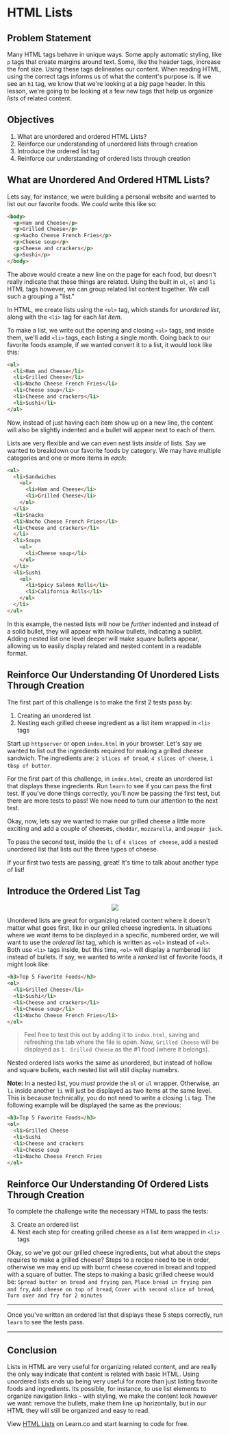 # HTML Lists

## Problem Statement

Many HTML tags behave in unique ways. Some apply automatic styling, like `p`
tags that create margins around text.  Some, like the header tags, increase the
font size. Using these tags delineates our content. When reading HTML, using the
correct tags informs us of what the content's purpose is. If we see an `h1` tag,
we know that we're looking at a _big_ page header. In this lesson, we're going to
be looking at a few new tags that help us organize _lists_ of related content.

## Objectives

1. What are unordered and ordered HTML Lists?
2. Reinforce our understanding of unordered lists through creation
3. Introduce the ordered list tag
4. Reinforce our understanding of ordered lists through creation


## What are Unordered And Ordered HTML Lists?

Lets say, for instance, we were building a personal website and wanted to list
out our favorite foods. We _could_ write this like so:

```html
<body>
  <p>Ham and Cheese</p>
  <p>Grilled Cheese</p>
  <p>Nacho Cheese French Fries</p>
  <p>Cheese soup</p>
  <p>Cheese and crackers</p>
  <p>Sushi</p>
</body>
```

The above would create a new line on the page for each food, but doesn't really
indicate that these things are related.  Using the built in `ul`, `ol` and `li`
HTML tags however, we can group related list content together. We call such a
grouping a "list."

In HTML, we create lists using the `<ul>` tag, which stands for _unordered
list_, along with the `<li>` tag for each _list item_.

To make a list, we write out the opening and closing `<ul>` tags, and inside
them, we'll add `<li>` tags, each listing a single month. Going back to our
favorite foods example, if we wanted convert it to a list, it would look like
this:

```HTML
<ul>
  <li>Ham and Cheese</li>
  <li>Grilled Cheese</li>
  <li>Nacho Cheese French Fries</li>
  <li>Cheese soup</li>
  <li>Cheese and crackers</li>
  <li>Sushi</li>
</ul>
```

Now, instead of just having each item show up on a new line, the content will
also be slightly indented and a bullet will appear next to each of them.

Lists are very flexible and we can even nest lists _inside_ of lists. Say we
wanted to breakdown our favorite foods by category. We may have multiple
categories and one or more items in _each_:

```HTML
<ul>
  <li>Sandwiches
    <ul>
      <li>Ham and Cheese</li>
      <li>Grilled Cheese</li>
    </ul>
  </li>
  <li>Snacks
  <li>Nacho Cheese French Fries</li>
  <li>Cheese and crackers</li>
  </li>
  <li>Soups
    <ul>
      <li>Cheese soup</li>
    </ul>
  </li>
  <li>Sushi
    <ul>
      <li>Spicy Salmon Rolls</li>
      <li>California Rolls</li>
    </ul>
  </li>
</ul>
```

In this example, the nested lists will now be _further_ indented and instead of
a solid bullet, they will appear with hollow bullets, indicating a sublist.
Adding nested list one level deeper will make _square_ bullets appear, allowing
us to easily display related and nested content in a readable format.

## Reinforce Our Understanding Of Unordered Lists Through Creation

The first part of this challenge is to make the first 2 tests pass by:

1. Creating an unordered list 
2. Nesting each grilled cheese ingredient as a list item wrapped in `<li>` tags

Start up `httpserver` or open `index.html` in your browser. Let's say we wanted
to list out the ingredients required for making a grilled cheese sandwich.  The
ingredients are: `2 slices of bread`, `4 slices of cheese`, `1 tbsp of butter`.

For the first part of this challenge, in `index.html`, create an unordered list
that displays these ingredients. Run `learn` to see if you can pass the first
test. If you've done things correctly, you'll now be passing the first test,
but there are more tests to pass! We now need to turn our attention to the next
test.

Okay, now, lets say we wanted to make our grilled cheese a little more exciting
and add a couple of cheeses, `cheddar`, `mozzarella`, and `pepper jack`.

To pass the second test, inside the `li` of `4 slices of cheese`, add a nested
unordered list that lists out the three types of cheese.

If your first two tests are passing, great! It's time to talk about another type
of list!

## Introduce the Ordered List Tag

<p align="center">
  <img src="https://i.imgflip.com/28mpcx.jpg"/>
</p>

Unordered lists are great for organizing related content where it doesn't matter
what goes first, like in our grilled cheese ingredients.  In situations where we
_want_ items to be displayed in a specific, numbered order, we will want to use
the _ordered list_ tag, which is written as `<ol>` instead of `<ul>`. Both use
`<li>` tags inside, but this time, `<ol>` will display a numbered list instead
of bullets. If say, we wanted to write a _ranked_ list of favorite foods, it
might look like:

```HTML
<h3>Top 5 Favorite Foods</h3>
<ol>
  <li>Grilled Cheese</li>
  <li>Sushi</li>
  <li>Cheese and crackers</li>
  <li>Cheese soup</li>
  <li>Nacho Cheese French Fries</li>
</ol>
```

> Feel free to test this out by adding it to `index.html`, saving and refreshing
> the tab where the file is open. Now, `Grilled Cheese` will be displayed as `1.
> Grilled Cheese` as the #1 food (where it belongs).

Nested ordered lists works the same as unordered, but instead of hollow and
square bullets, each nested list will still display numebrs.

**Note:** In a nested list, you _must_ provide the `ol` or `ul` wrapper.  Otherwise, an
`li` inside another `li` will just be displayed as two items at the same level.
This is because technically, you do not need to write a closing `li` tag.  The
following example will be displayed the same as the previous:

```HTML
<h3>Top 5 Favorite Foods</h3>
<ol>
  <li>Grilled Cheese
  <li>Sushi
  <li>Cheese and crackers
  <li>Cheese soup
  <li>Nacho Cheese French Fries
</ol>
```

## Reinforce Our Understanding Of Ordered Lists Through Creation

To complete the challenge write the necessary HTML to pass the tests:

3. Create an ordered list 
4. Nest each step for creating grilled cheese as a list item wrapped in `<li>` tags

Okay, so we've got our grilled cheese ingredients, but what about the steps
requires to make a grilled cheese? Steps to a recipe need to be
in order, otherwise we may end up with burnt cheese covered in bread and topped
with a square of butter. The steps to making a basic grilled cheese would be:
`Spread butter on bread and frying pan`, `Place bread in frying pan and fry`,
`Add cheese on top of bread`, `Cover with second slice of bread`, `Turn over and
fry for 2 minutes`

***
Once you've written an ordered list that displays these 5 steps correctly, run `learn` 
to see the tests pass.
***

## Conclusion

Lists in HTML are very useful for organizing related content, and are really the
only way indicate that content is related with basic HTML.  Using unordered
lists ends up being very useful for more than just listing favorite foods and
ingredients.  Its possible, for instance, to use list elements to organize
navigation links - with styling, we make the content look however we want:
remove the bullets, make them line up horizontally, but in our HTML they will
still be organized and easy to read.

<p data-visibility='hidden'>View <a href='https://learn.co/lessons/html-lists' title='HTML Lists'>HTML Lists</a> on Learn.co and start learning to code for free.</p>

